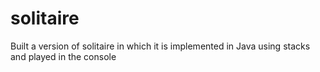 # solitaire
Built a version of solitaire in which it is implemented in Java using stacks and played in the console
